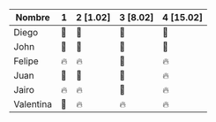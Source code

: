 | Nombre | 1 | 2 [1.02] | 3 [8.02] | 4 [15.02] |
| ------- | --- | --- | --- | --- |
| Diego | :green_heart: | :green_heart: | :green_heart:| :green_heart:| 
| John | :green_heart: | :green_heart: | :green_heart: | :green_heart:| 
| Felipe | :fire: | :fire: | :green_heart: | :fire: | 
| Juan | :green_heart: | :green_heart: | :green_heart: | :fire: | 
| Jairo | :fire: | :fire: | :green_heart: | :fire: | 
| Valentina | :green_heart: | :fire: | :fire: | :fire: | 

